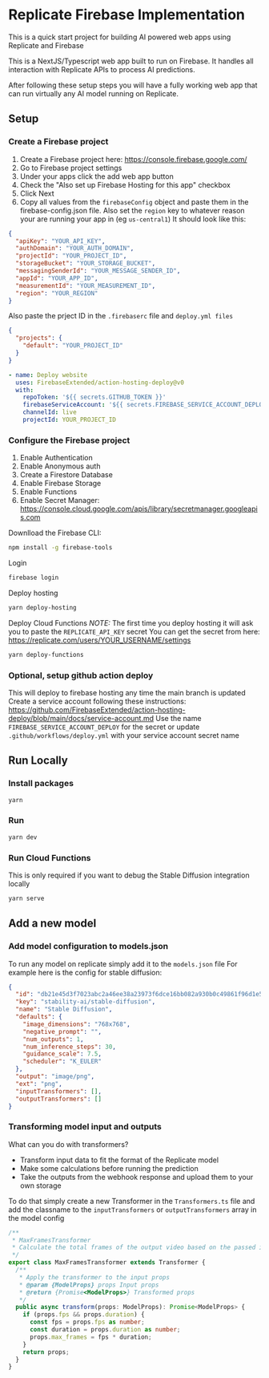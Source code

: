 # Replicate Firebase Implementation

This is a quick start project for building AI powered web apps using Replicate and Firebase

This is a NextJS/Typescript web app built to run on Firebase. It handles all interaction with Replicate APIs to process AI predictions.

After following these setup steps you will have a fully working web app that can run virtually any AI model running on Replicate.

## Setup

### Create a Firebase project

1. Create a Firebase project here: https://console.firebase.google.com/
2. Go to Firebase project settings
3. Under your apps click the add web app button
4. Check the "Also set up Firebase Hosting for this app" checkbox
5. Click Next
6. Copy all values from the `firebaseConfig` object and paste them in the firebase-config.json file. Also set the `region` key to whatever reason your are running your app in (eg `us-central1`) It should look like this:

```json
{
  "apiKey": "YOUR_API_KEY",
  "authDomain": "YOUR_AUTH_DOMAIN",
  "projectId": "YOUR_PROJECT_ID",
  "storageBucket": "YOUR_STORAGE_BUCKET",
  "messagingSenderId": "YOUR_MESSAGE_SENDER_ID",
  "appId": "YOUR_APP_ID",
  "measurementId": "YOUR_MEASUREMENT_ID",
  "region": "YOUR_REGION"
}
```

Also paste the prject ID in the `.firebaserc` file and `deploy.yml files`

```json
{
  "projects": {
    "default": "YOUR_PROJECT_ID"
  }
}
```

```yaml
- name: Deploy website
  uses: FirebaseExtended/action-hosting-deploy@v0
  with:
    repoToken: '${{ secrets.GITHUB_TOKEN }}'
    firebaseServiceAccount: '${{ secrets.FIREBASE_SERVICE_ACCOUNT_DEPLOY }}'
    channelId: live
    projectId: YOUR_PROJECT_ID
```

### Configure the Firebase project

1. Enable Authentication
2. Enable Anonymous auth
3. Create a Firestore Database
4. Enable Firebase Storage
5. Enable Functions
6. Enable Secret Manager: https://console.cloud.google.com/apis/library/secretmanager.googleapis.com

Downlload the Firebase CLI:

```bash
npm install -g firebase-tools
```

Login

```bash
firebase login
```

Deploy hosting

```bash
yarn deploy-hosting
```

Deploy Cloud Functions
_NOTE:_ The first time you deploy hosting it will ask you to paste the `REPLICATE_API_KEY` secret
You can get the secret from here: https://replicate.com/users/YOUR_USERNAME/settings

```bash
yarn deploy-functions
```

### Optional, setup github action deploy

This will deploy to firebase hosting any time the main branch is updated
Create a service account following these instructions: https://github.com/FirebaseExtended/action-hosting-deploy/blob/main/docs/service-account.md
Use the name `FIREBASE_SERVICE_ACCOUNT_DEPLOY` for the secret or update `.github/workflows/deploy.yml` with your service account secret name

## Run Locally

### Install packages

```sh
yarn
```

### Run

```sh
yarn dev
```

### Run Cloud Functions

This is only required if you want to debug the Stable Diffusion integration locally

```sh
yarn serve
```

## Add a new model

### Add model configuration to models.json

To run any model on replicate simply add it to the `models.json` file
For example here is the config for stable diffusion:

```json
{
  "id": "db21e45d3f7023abc2a46ee38a23973f6dce16bb082a930b0c49861f96d1e5bf",
  "key": "stability-ai/stable-diffusion",
  "name": "Stable Diffusion",
  "defaults": {
    "image_dimensions": "768x768",
    "negative_prompt": "",
    "num_outputs": 1,
    "num_inference_steps": 30,
    "guidance_scale": 7.5,
    "scheduler": "K_EULER"
  },
  "output": "image/png",
  "ext": "png",
  "inputTransformers": [],
  "outputTransformers": []
}
```

### Transforming model input and outputs

What can you do with transformers?

- Transform input data to fit the format of the Replicate model
- Make some calculations before running the prediction
- Take the outputs from the webhook response and upload them to your own storage

To do that simply create a new Transformer in the `Transformers.ts` file and add the classname to the `inputTransformers` or `outputTransformers` array in the model config

```ts
/**
 * MaxFramesTransformer
 * Calculate the total frames of the output video based on the passed in duration and fps
 */
export class MaxFramesTransformer extends Transformer {
  /**
   * Apply the transformer to the input props
   * @param {ModelProps} props Input props
   * @return {Promise<ModelProps>} Transformed props
   */
  public async transform(props: ModelProps): Promise<ModelProps> {
    if (props.fps && props.duration) {
      const fps = props.fps as number;
      const duration = props.duration as number;
      props.max_frames = fps * duration;
    }
    return props;
  }
}
```
